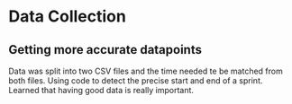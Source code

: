 # Data Collection

## Getting more accurate datapoints
Data was split into two CSV files and the time needed te be matched from both files. Using code to detect the precise start 
and end of a sprint. Learned that having good data is really important.
